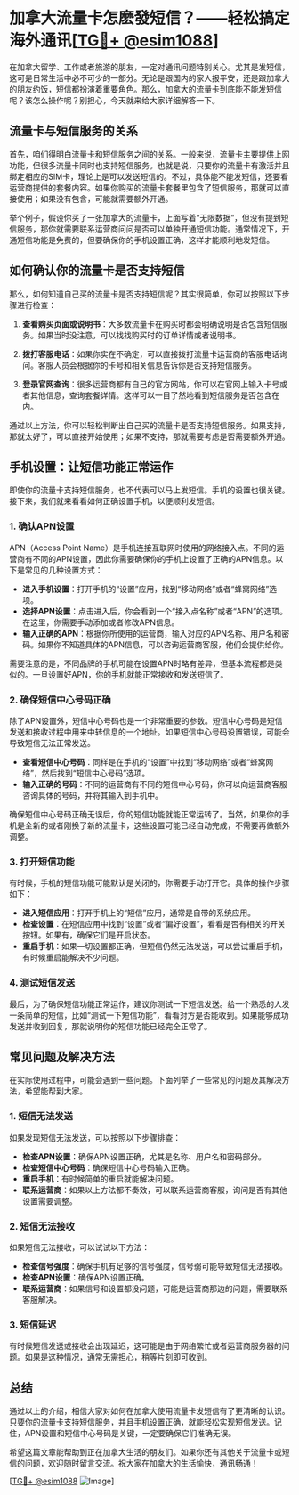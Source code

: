 # 加拿大流量卡怎麽發短信？——轻松搞定海外通讯[[TG💪+ @esim1088](https://t.me/s/esim1088)]

在加拿大留学、工作或者旅游的朋友，一定对通讯问题特别关心。尤其是发短信，这可是日常生活中必不可少的一部分。无论是跟国内的家人报平安，还是跟加拿大的朋友约饭，短信都扮演着重要角色。那么，加拿大的流量卡到底能不能发短信呢？该怎么操作呢？别担心，今天就来给大家详细解答一下。

## 流量卡与短信服务的关系

首先，咱们得明白流量卡和短信服务之间的关系。一般来说，流量卡主要提供上网功能，但很多流量卡同时也支持短信服务。也就是说，只要你的流量卡有激活并且绑定相应的SIM卡，理论上是可以发送短信的。不过，具体能不能发短信，还要看运营商提供的套餐内容。如果你购买的流量卡套餐里包含了短信服务，那就可以直接使用；如果没有包含，可能就需要额外开通。

举个例子，假设你买了一张加拿大的流量卡，上面写着“无限数据”，但没有提到短信服务，那你就需要联系运营商问问是否可以单独开通短信功能。通常情况下，开通短信功能是免费的，但要确保你的手机设置正确，这样才能顺利地发短信。

## 如何确认你的流量卡是否支持短信

那么，如何知道自己买的流量卡是否支持短信呢？其实很简单，你可以按照以下步骤进行检查：

1. **查看购买页面或说明书**：大多数流量卡在购买时都会明确说明是否包含短信服务。如果当时没注意，可以找找购买时的订单详情或者说明书。

2. **拨打客服电话**：如果你实在不确定，可以直接拨打流量卡运营商的客服电话询问。客服人员会根据你的卡号和相关信息告诉你是否支持短信服务。

3. **登录官网查询**：很多运营商都有自己的官方网站，你可以在官网上输入卡号或者其他信息，查询套餐详情。这样可以一目了然地看到短信服务是否包含在内。

通过以上方法，你可以轻松判断出自己买的流量卡是否支持短信服务。如果支持，那就太好了，可以直接开始使用；如果不支持，那就需要考虑是否需要额外开通。

## 手机设置：让短信功能正常运作

即使你的流量卡支持短信服务，也不代表可以马上发短信。手机的设置也很关键。接下来，我们就来看看如何正确设置手机，以便顺利发短信。

### 1. 确认APN设置

APN（Access Point Name）是手机连接互联网时使用的网络接入点。不同的运营商有不同的APN设置，因此你需要确保你的手机上设置了正确的APN信息。以下是常见的几种设置方式：

- **进入手机设置**：打开手机的“设置”应用，找到“移动网络”或者“蜂窝网络”选项。
- **选择APN设置**：点击进入后，你会看到一个“接入点名称”或者“APN”的选项。在这里，你需要手动添加或者修改APN信息。
- **输入正确的APN**：根据你所使用的运营商，输入对应的APN名称、用户名和密码。如果你不知道具体的APN信息，可以咨询运营商客服，他们会提供给你。

需要注意的是，不同品牌的手机可能在设置APN时略有差异，但基本流程都是类似的。一旦设置好APN，你的手机就能正常接收和发送短信了。

### 2. 确保短信中心号码正确

除了APN设置外，短信中心号码也是一个非常重要的参数。短信中心号码是短信发送和接收过程中用来中转信息的一个地址。如果短信中心号码设置错误，可能会导致短信无法正常发送。

- **查看短信中心号码**：同样是在手机的“设置”中找到“移动网络”或者“蜂窝网络”，然后找到“短信中心号码”选项。
- **输入正确的号码**：不同的运营商有不同的短信中心号码，你可以向运营商客服咨询具体的号码，并将其输入到手机中。

确保短信中心号码正确无误后，你的短信功能就能正常运转了。当然，如果你的手机是全新的或者刚换了新的流量卡，这些设置可能已经自动完成，不需要再做额外调整。

### 3. 打开短信功能

有时候，手机的短信功能可能默认是关闭的，你需要手动打开它。具体的操作步骤如下：

- **进入短信应用**：打开手机上的“短信”应用，通常是自带的系统应用。
- **检查设置**：在短信应用中找到“设置”或者“偏好设置”，看看是否有相关的开关按钮。如果有，确保它们是开启状态。
- **重启手机**：如果一切设置都正确，但短信仍然无法发送，可以尝试重启手机，有时候重启能解决不少问题。

### 4. 测试短信发送

最后，为了确保短信功能正常运作，建议你测试一下短信发送。给一个熟悉的人发一条简单的短信，比如“测试一下短信功能”，看看对方是否能收到。如果能够成功发送并收到回复，那就说明你的短信功能已经完全正常了。

## 常见问题及解决方法

在实际使用过程中，可能会遇到一些问题。下面列举了一些常见的问题及其解决方法，希望能帮到大家。

### 1. 短信无法发送

如果发现短信无法发送，可以按照以下步骤排查：

- **检查APN设置**：确保APN设置正确，尤其是名称、用户名和密码部分。
- **检查短信中心号码**：确保短信中心号码输入正确。
- **重启手机**：有时候简单的重启就能解决问题。
- **联系运营商**：如果以上方法都不奏效，可以联系运营商客服，询问是否有其他设置需要调整。

### 2. 短信无法接收

如果短信无法接收，可以试试以下方法：

- **检查信号强度**：确保手机有足够的信号强度，信号弱可能导致短信无法接收。
- **检查APN设置**：确保APN设置正确。
- **联系运营商**：如果信号和设置都没问题，可能是运营商那边的问题，需要联系客服解决。

### 3. 短信延迟

有时候短信发送或接收会出现延迟，这可能是由于网络繁忙或者运营商服务器的问题。如果是这种情况，通常无需担心，稍等片刻即可收到。

## 总结

通过以上的介绍，相信大家对如何在加拿大使用流量卡发短信有了更清晰的认识。只要你的流量卡支持短信服务，并且手机设置正确，就能轻松实现短信发送。记住，APN设置和短信中心号码是关键，一定要确保它们准确无误。

希望这篇文章能帮助到正在加拿大生活的朋友们。如果你还有其他关于流量卡或短信的问题，欢迎随时留言交流。祝大家在加拿大的生活愉快，通讯畅通！

[[TG💪+ @esim1088](https://t.me/s/esim1088) ![Image](https://i.postimg.cc/4NQfJmqS/Snipaste-2025-05-13-00-14-12.png)]